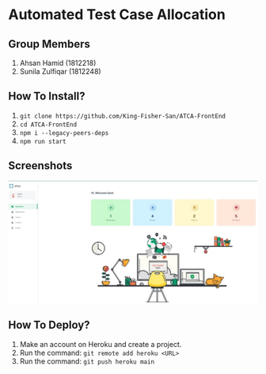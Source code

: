 # Automated Test Case Allocation

## Group Members

1. Ahsan Hamid (1812218)
2. Sunila Zulfiqar (1812248)

## How To Install?
1. `git clone https://github.com/King-Fisher-San/ATCA-FrontEnd`
2. `cd ATCA-FrontEnd`
3. `npm i --legacy-peers-deps`
4. `npm run start`

## Screenshots
![Dashboard Full  View](./screenshots/ATCA-Dashboard_FullView.jpg)

## How To Deploy?

1. Make an account on Heroku and create a project.
2. Run the command: `git remote add heroku <URL>`
3. Run the command: `git push heroku main`